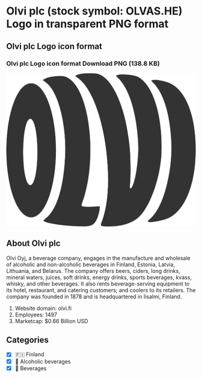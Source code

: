 # Olvi plc (stock symbol: OLVAS.HE) Logo in transparent PNG format

## Olvi plc Logo icon format

### Olvi plc Logo icon format Download PNG (138.8 KB)

![Olvi plc Logo icon format Download PNG (138.8 KB)](/img/orig/OLVAS.HE-9a327c2c.png)

## About Olvi plc

Olvi Oyj, a beverage company, engages in the manufacture and wholesale of alcoholic and non-alcoholic beverages in Finland, Estonia, Latvia, Lithuania, and Belarus. The company offers beers, ciders, long drinks, mineral waters, juices, soft drinks, energy drinks, sports beverages, kvass, whisky, and other beverages. It also rents beverage-serving equipment to its hotel, restaurant, and catering customers; and coolers to its retailers. The company was founded in 1878 and is headquartered in Iisalmi, Finland.

1. Website domain: olvi.fi
2. Employees: 1497
3. Marketcap: $0.66 Billion USD


## Categories
- [x] 🇫🇮 Finland
- [x] 🍷 Alcoholic beverages
- [x] 🥤 Beverages
